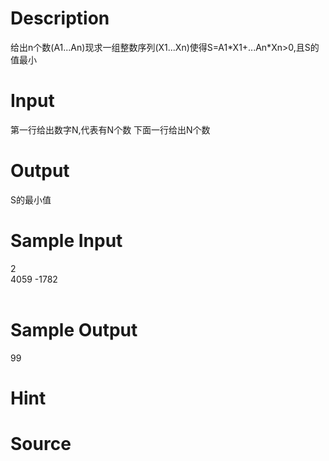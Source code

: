 
# Description

<div class="content">给出n个数(A1...An)现求一组整数序列(X1...Xn)使得S=A1*X1+...An*Xn&gt;0,且S的值最小</div>

# Input

<div class="content">第一行给出数字N,代表有N个数
下面一行给出N个数</div>

# Output

<div class="content">S的最小值</div>

# Sample Input

<div class="content"><span class="sampledata">2<br/>
4059 -1782<br/>
<br/>
</span></div>

# Sample Output

<div class="content"><span class="sampledata">99</span></div>

# Hint

<div class="content"><p></p></div>

# Source

<div class="content"><p><a href="problemset.php?search="></a></p></div>

